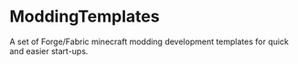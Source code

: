 # ModdingTemplates
A set of Forge/Fabric minecraft modding development templates for quick and easier start-ups.
